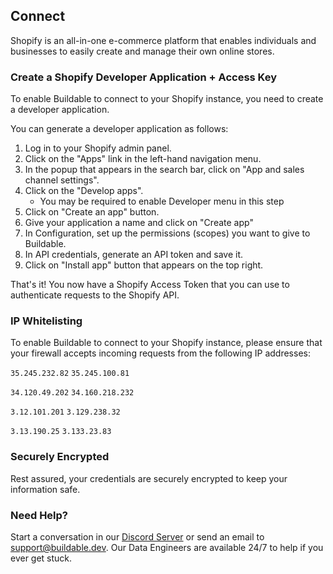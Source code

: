 ## Connect 

Shopify is an all-in-one e-commerce platform that enables individuals and businesses to easily create and manage their own online stores.
### Create a Shopify Developer Application + Access Key
To enable Buildable to connect to your Shopify instance, you need to create a developer application.

You can generate a developer application as follows:
1. Log in to your Shopify admin panel.
2. Click on the "Apps" link in the left-hand navigation menu.
3. In the popup that appears in the search bar, click on "App and sales channel settings".
4. Click on the "Develop apps".
    - You may be required to enable Developer menu in this step
5. Click on "Create an app" button.
6. Give your application a name and click on "Create app"
7. In Configuration, set up the permissions (scopes) you want to give to Buildable.
8. In API credentials, generate an API token and save it.
9. Click on "Install app" button that appears on the top right.

That's it! You now have a Shopify Access Token that you can use to authenticate requests to the Shopify API.

### IP Whitelisting

To enable Buildable to connect to your Shopify instance, please ensure that your firewall accepts incoming requests from the following IP addresses:

`35.245.232.82` `35.245.100.81`

`34.120.49.202` `34.160.218.232`

`3.12.101.201` `3.129.238.32`

`3.13.190.25` `3.133.23.83`

### Securely Encrypted

Rest assured, your credentials are securely encrypted to keep your information safe.

### Need Help?

Start a conversation in our [Discord Server](https://discord.com/invite/47AJ42Wzys) or send an email to [support@buildable.dev](mailto:https://discord.com/invite/47AJ42Wzys). Our Data Engineers are available 24/7 to help if you ever get stuck.